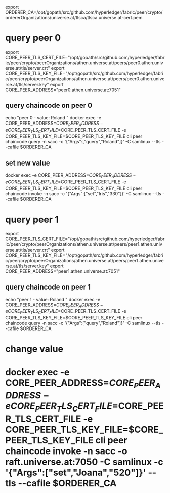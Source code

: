 
export ORDERER_CA=/opt/gopath/src/github.com/hyperledger/fabric/peer/crypto/ordererOrganizations/universe.at/tlsca/tlsca.universe.at-cert.pem

# query peer 0
export CORE_PEER_TLS_CERT_FILE="/opt/gopath/src/github.com/hyperledger/fabric/peer/crypto/peerOrganizations/athen.universe.at/peers/peer0.athen.universe.at/tls/server.crt"
export CORE_PEER_TLS_KEY_FILE="/opt/gopath/src/github.com/hyperledger/fabric/peer/crypto/peerOrganizations/athen.universe.at/peers/peer0.athen.universe.at/tls/server.key"
export CORE_PEER_ADDRESS="peer0.athen.universe.at:7051"

## query chaincode on peer 0
echo "peer 0 - value: Roland "
docker exec -e CORE_PEER_ADDRESS=$CORE_PEER_ADDRESS -e CORE_PEER_TLS_CERT_FILE=$CORE_PEER_TLS_CERT_FILE -e CORE_PEER_TLS_KEY_FILE=$CORE_PEER_TLS_KEY_FILE cli peer chaincode query -n sacc -c '{"Args":["query","Roland"]}' -C samlinux --tls --cafile $ORDERER_CA

## set new value
docker exec -e CORE_PEER_ADDRESS=$CORE_PEER_ADDRESS -e CORE_PEER_TLS_CERT_FILE=$CORE_PEER_TLS_CERT_FILE -e CORE_PEER_TLS_KEY_FILE=$CORE_PEER_TLS_KEY_FILE cli peer chaincode invoke -n sacc -c '{"Args":["set","Iris","330"]}' -C samlinux --tls --cafile $ORDERER_CA

# query peer 1
export CORE_PEER_TLS_CERT_FILE="/opt/gopath/src/github.com/hyperledger/fabric/peer/crypto/peerOrganizations/athen.universe.at/peers/peer1.athen.universe.at/tls/server.crt"
export CORE_PEER_TLS_KEY_FILE="/opt/gopath/src/github.com/hyperledger/fabric/peer/crypto/peerOrganizations/athen.universe.at/peers/peer1.athen.universe.at/tls/server.key"
export CORE_PEER_ADDRESS="peer1.athen.universe.at:7051"

## query chaincode on peer 1
echo "peer 1 - value: Roland "
docker exec -e CORE_PEER_ADDRESS=$CORE_PEER_ADDRESS -e CORE_PEER_TLS_CERT_FILE=$CORE_PEER_TLS_CERT_FILE -e CORE_PEER_TLS_KEY_FILE=$CORE_PEER_TLS_KEY_FILE cli peer chaincode query -n sacc -c '{"Args":["query","Roland"]}' -C samlinux --tls --cafile $ORDERER_CA

# change value

# docker exec -e CORE_PEER_ADDRESS=$CORE_PEER_ADDRESS -e CORE_PEER_TLS_CERT_FILE=$CORE_PEER_TLS_CERT_FILE -e CORE_PEER_TLS_KEY_FILE=$CORE_PEER_TLS_KEY_FILE cli peer chaincode invoke -n sacc -o raft.universe.at:7050 -C samlinux  -c '{"Args":["set","Joana","520"]}' --tls --cafile $ORDERER_CA


